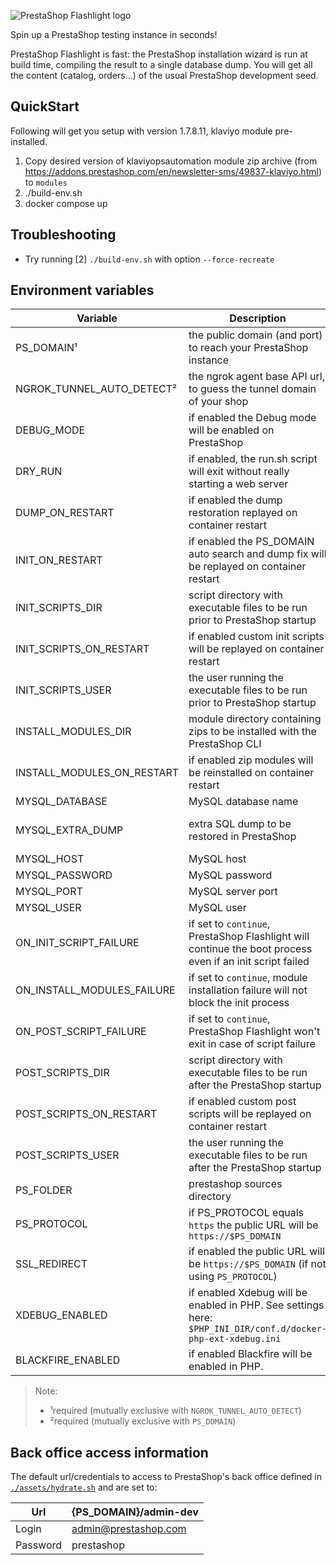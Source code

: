 ![PrestaShop Flashlight logo](./assets/prestashop_flashlight_logo.png)

Spin up a PrestaShop testing instance in seconds!

PrestaShop Flashlight is fast: the PrestaShop installation wizard is run at build time, compiling the result to a single database dump. You will get all the content (catalog, orders...) of the usual PrestaShop development seed.

## QuickStart

Following will get you setup with version 1.7.8.11, klaviyo module pre-installed.

1. Copy desired version of klaviyopsautomation module zip archive (from https://addons.prestashop.com/en/newsletter-sms/49837-klaviyo.html) to `modules`
2. ./build-env.sh
3. docker compose up


## Troubleshooting

- Try running [2] `./build-env.sh` with option `--force-recreate`


## Environment variables

| Variable                   | Description                                                                                                  | Default value                          |
| -------------------------- | ------------------------------------------------------------------------------------------------------------ | -------------------------------------- |
| PS_DOMAIN¹                 | the public domain (and port) to reach your PrestaShop instance                                               | N/A (example: `localhost:8000`)        |
| NGROK_TUNNEL_AUTO_DETECT²  | the ngrok agent base API url, to guess the tunnel domain of your shop                                        | N/A (example `http://ngrok:4040`)      |
| DEBUG_MODE                 | if enabled the Debug mode will be enabled on PrestaShop                                                      | `false`                                |
| DRY_RUN                    | if enabled, the run.sh script will exit without really starting a web server                                 | `false`                                |
| DUMP_ON_RESTART            | if enabled the dump restoration replayed on container restart                                                | `false`                                |
| INIT_ON_RESTART            | if enabled the PS_DOMAIN auto search and dump fix will be replayed on container restart                      | `false`                                |
| INIT_SCRIPTS_DIR           | script directory with executable files to be run prior to PrestaShop startup                                 | `/tmp/init-scripts`                    |
| INIT_SCRIPTS_ON_RESTART    | if enabled custom init scripts will be replayed on container restart                                         | `false`                                |
| INIT_SCRIPTS_USER          | the user running the executable files to be run prior to PrestaShop startup                                  | `www-data`                             |
| INSTALL_MODULES_DIR        | module directory containing zips to be installed with the PrestaShop CLI                                     | empty string (example: `/ps-modules`)  |
| INSTALL_MODULES_ON_RESTART | if enabled zip modules will be reinstalled on container restart                                              | `false`                                |
| MYSQL_DATABASE             | MySQL database name                                                                                          | `prestashop`                           |
| MYSQL_EXTRA_DUMP           | extra SQL dump to be restored in PrestaShop                                                                  | empty string (example: `/tmp/foo.sql`) |
| MYSQL_HOST                 | MySQL host                                                                                                   | `mysql`                                |
| MYSQL_PASSWORD             | MySQL password                                                                                               | `prestashop`                           |
| MYSQL_PORT                 | MySQL server port                                                                                            | `3306`                                 |
| MYSQL_USER                 | MySQL user                                                                                                   | `prestashop`                           |
| ON_INIT_SCRIPT_FAILURE     | if set to `continue`, PrestaShop Flashlight will continue the boot process even if an init script failed     | `fail`                                 |
| ON_INSTALL_MODULES_FAILURE | if set to `continue`, module installation failure will not block the init process                            | `fail`                                 |
| ON_POST_SCRIPT_FAILURE     | if set to `continue`, PrestaShop Flashlight won't exit in case of script failure                             | `fail`                                 |
| POST_SCRIPTS_DIR           | script directory with executable files to be run after the PrestaShop startup                                | `/tmp/post-scripts`                    |
| POST_SCRIPTS_ON_RESTART    | if enabled custom post scripts will be replayed on container restart                                         | `false`                                |
| POST_SCRIPTS_USER          | the user running the executable files to be run after the PrestaShop startup                                 | `www-data`                             |
| PS_FOLDER                  | prestashop sources directory                                                                                 | `/var/www/html`                        |
| PS_PROTOCOL                | if PS_PROTOCOL equals `https` the public URL will be `https://$PS_DOMAIN`                                    | `http` (example: `https`)              |
| SSL_REDIRECT               | if enabled the public URL will be `https://$PS_DOMAIN` (if not using `PS_PROTOCOL`)                          | `false` (example: `true`)              |
| XDEBUG_ENABLED             | if enabled Xdebug will be enabled in PHP. See settings here: `$PHP_INI_DIR/conf.d/docker-php-ext-xdebug.ini` | `false` (example: `true`)              |
| BLACKFIRE_ENABLED          | if enabled Blackfire will be enabled in PHP. | `false` (example: `true`)              |

> Note:
>
> - ¹required (mutually exclusive with `NGROK_TUNNEL_AUTO_DETECT`)
> - ²required (mutually exclusive with `PS_DOMAIN`)

## Back office access information

The default url/credentials to access to PrestaShop's back office defined in [`./assets/hydrate.sh`](./assets/hydrate.sh) and are set to:

| Url      | {PS_DOMAIN}/admin-dev |
| -------- | --------------------- |
| Login    | admin@prestashop.com  |
| Password | prestashop            |

